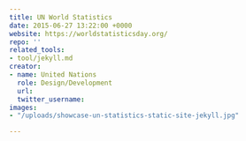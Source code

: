 ```yaml
---
title: UN World Statistics
date: 2015-06-27 13:22:00 +0000
website: https://worldstatisticsday.org/
repo: ''
related_tools:
- tool/jekyll.md
creator:
- name: United Nations
  role: Design/Development
  url:
  twitter_username:
images:
- "/uploads/showcase-un-statistics-static-site-jekyll.jpg"

---
```

